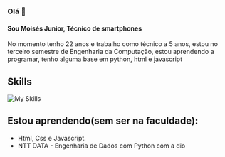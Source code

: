 ### Olá 👋

#### Sou Moisés Junior, Técnico de smartphones  

No momento tenho 22 anos e trabalho como técnico a 5 anos, estou no terceiro semestre de Engenharia da Computação, estou aprendendo a programar, tenho alguma base em python, html e javascript

## Skills
![My Skills](https://skillicons.dev/icons?i=cs,javascript,py)

## Estou aprendendo(sem ser na faculdade):

* Html, Css e Javascript.
* NTT DATA - Engenharia de Dados com Python com a dio